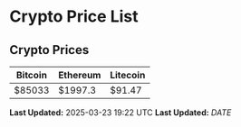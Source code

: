 # Crypto Price List

## Crypto Prices
| Bitcoin | Ethereum | Litecoin |
| ------- | -------- | -------- |
| $85033 | $1997.3 | $91.47 |
**Last Updated:** 2025-03-23 19:22 UTC
**Last Updated:** $DATE$
